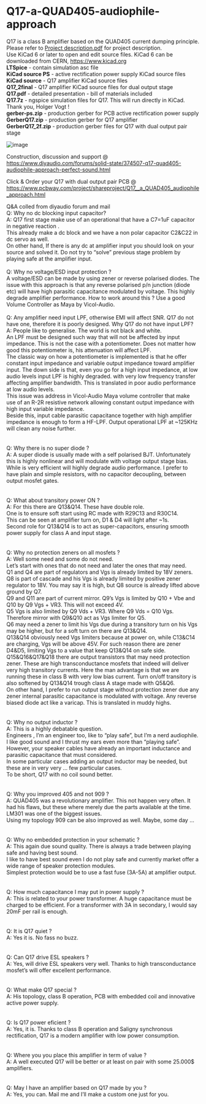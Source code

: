 # Q17-a-QUAD405-audiophile-approach
Q17 is a class B amplifier based on the QUAD405 current dumping principle.<br>
Please refer to <a href="https://github.com/tvicol/Q17-a-QUAD405-audiophile-approach/blob/main/Project%20description.pdf">Project description.pdf</a> for project description.<br>
Use KiCad 6 or later to open and edit source files.  KiCad 6 can be downloaded from CERN, https://www.kicad.org<br>
<b>LTSpice</b> - contain simulation asc file<br>
<b>KiCad source PS</b> - active rectification power supply KiCad source files<br>
<b>KiCad source</b> - Q17 amplifier KiCad source files<br>
<b>Q17_2final</b> - Q17 amplifier KiCad source files for dual output stage<br>
<b>Q17.pdf</b> - detailed presentation - bill of materials included<br>
<b>Q17.7z</b> - ngspice simulation files for Q17. This will run directly in KiCad. Thank you, Holger Vogt !<br>
<b>gerber-ps.zip</b> - production gerber for PCB active rectification power supply<br>
<b>GerberQ17.zip</b> - production gerber for Q17 amplifier<br>
<b>GerberQ17_2f.zip</b> - production gerber files for Q17 with dual output pair stage<br>

![image](https://user-images.githubusercontent.com/22703498/159252259-ddfc39c3-7433-49f7-a285-d0a09331d218.png)

Construction, discussion and support @ https://www.diyaudio.com/forums/solid-state/374507-q17-quad405-audiophile-approach-perfect-sound.html

Click & Order your Q17 with dual output pair PCB @ https://www.pcbway.com/project/shareproject/Q17__a_QUAD405_audiophile_approach.html


Q&A colled from diyaudio forum and mail<br>
Q: Why no dc blocking input capacitor?<br>
A: Q17 first stage make use of an operational that have a C7=1uF capacitor in negative reaction . <br>
This already make a dc block and we have a non polar capacitor C2&C22 in dc servo as well.<br>
On other hand, If there is any dc at amplifier input you should look on your source and solved it. Do not try to “solve” previous stage problem by playing safe at the amplifier input.<br>
<br>
Q: Why no voltage/ESD input protection ?<br>
A voltage/ESD can be made by using zener or reverse polarised diodes. The issue with this approach is that any reverse polarised p/n junction (diode etc) will have high parasitic capacitance modulated by voltage. This highly degrade amplifier performance. How to work around this ? Use a good Volume Controller as Maya by Vicol-Audio.<br>
<br>
Q: Any amplifier need input LPF, otherwise EMI will affect SNR.  Q17 do not have one, therefore it is poorly designed. Why Q17 do not have input LPF?<br>
A: People like to generalise. The world is not black and white.<br>
An LPF must be designed such way that will not be affected by input impedance. This is not the case with a potentiometer. Does not matter how good this potentiometer is, his attenuation will affect LPF.<br>
The classic way on how a potentiometer is implemented is that he offer constant input impedance and variable output impedance toward amplifier input. The down side is that, even you go for a high input impedance, at low audio levels input LPF is highly degraded.  with very low frequency transfer affecting amplifier bandwidth. This is translated in poor audio performance at low audio levels.<br>
This issue was address in Vicol-Audio Maya volume controller that make use of an R-2R resistive network allowing constant output impedance with high input variable impedance.<br>
Beside this, input cable parasitic capacitance together with high amplifier impedance is enough to form a HF-LPF. Output operational LPF at ~125KHz will clean any noise further.<br>
<br>
<br>
Q: Why there is no super diode ?<br>
A: A super diode is usually made with a self polarised BJT. Unfortunately this is highly nonlinear and will modulate with voltage output stage bias. While is very efficient will highly degrade audio performance. I prefer to have plain and simple resistors, with no capacitor decoupling, between output mosfet gates.<br>
<br>
<br>
Q: What about transitory power ON ? <br>
A: For this there are Q13&Q14. These have double role.<br>
One is to ensure soft start using RC made with R29C13 and R30C14. <br>
This can be seen at amplifier turn on, D1 & D4 will light after ~1s.<br>
Second role for Q13&Q14 is to act as super-capacitors, ensuring smooth power supply for class A and input stage.<br>
<br>
<br>
Q: Why no protection zeners on all mosfets ?<br>
A: Well some need and some do not need.<br>
Let’s start with ones that do not need and later the ones that may need.<br>
Q1 and Q4 are part of regulators and Vgs is already limited by 18V zeners.<br>
Q8 is part of cascade and his Vgs is already limited by positive zener regulator to 18V. You may say it is high, but Q8 source is already lifted above ground by Q7.<br>
Q9 and Q11 are part of current mirror. Q9’s Vgs is limited by Q10 + Vbe and Q10 by Q9 Vgs + VR3. This will not exceed 4V.<br>
Q5 Vgs is also limited by Q9 Vds + VR3. Where Q9 Vds = Q10 Vgs. Therefore mirror with Q9&Q10 act as Vgs limiter for Q5.<br>
Q6 may need a zener to limit his Vgs due during a transitory turn on his Vgs may be higher, but for a soft turn on there are Q13&Q14.<br>
Q13&Q14 obviously need Vgs limiters because at power on, while C13&C14 are charging, Vgs will be above 45V. For such reason there are zener D4&D5, limiting Vgs to a value that keep Q13&Q14 on safe side.<br>
Q15&Q16&Q17&Q18 there are output transistors that may need protection zener. These are high transconductance mosfets that indeed will deliver very high transitory currents. Here the man advantage is that we are running these in class B with very low bias current. Turn on/off transitory is also softened by Q13&Q14 trough class A stage made with Q5&Q6.<br>
On other hand, I prefer to run output stage without protection zener due any zener internal parasitic capacitance is modulated with voltage. Any reverse biased diode act like a varicap. This is translated in muddy highs.<br>
<br>
<br>
Q: Why no output inductor ?<br>
A: This is a highly debatable question.<br>
Engineers , I’m an engineer too, like to “play safe”, but I’m a nerd audiophile. I like good sound and I thrust my ears even more than “playing safe”.<br>
However, your speaker cables have already an important inductance and parasitic capacitance that must considered. <br>
In some particular cases adding an output inductor may be needed, but these are in very very … few particular cases.<br>
To be short, Q17 with no coil sound better.<br>
<br>
<br>
Q: Why you improved 405 and not 909 ?<br>
A: QUAD405 was a revolutionary amplifier. This not happen very often. It had his flaws, but these where merely due the parts available at the time. LM301 was one of the biggest issues.<br>
Using my topology 909 can be also improved as well. Maybe, some day …<br>
<br>
<br>
Q: Why no embedded protection in your schematic ?<br>
A: This again due sound quality. There is always a trade between playing safe and having best sound.<br>
I like to have best sound even I do not play safe and currently market offer a wide range of speaker protection modules.<br>
Simplest protection would be to use a fast fuse (3A-5A) at amplifier output.<br>
<br>
<br>
Q: How much capacitance I may put in power supply ?<br>
A: This is related to your power transformer. A huge capacitance must be charged to be efficient.  For a transformer with 3A in secondary, I would say 20mF per rail is enough.<br>
<br>
<br>
Q: It is Q17 quiet ?<br>
A: Yes it is. No fass no buzz.<br>
<br>
<br>
Q: Can Q17 drive ESL speakers ?<br>
A: Yes, will drive ESL speakers very well. Thanks to high transconductance mosfet’s will offer excellent performance.<br>
<br>
<br>
Q: What make Q17 special ?<br>
A: His topology, class B operation, PCB with embedded coil and innovative active power supply. <br>
<br>
<br>
Q: Is Q17 power eficient ?<br>
A: Yes, it is. Thanks to class B operation and Saligny synchronous rectification, Q17 is a modern amplifier with low power consumption.<br>
<br>
<br>
Q: Where you you place this amplifier in term of value ?<br>
A: A well executed Q17 will be better or at least on pair with some 25.000$ amplifiers.<br>
<br>
<br>
Q: May I have an amplifier based on Q17 made by you ?<br>
A:  Yes, you can. Mail me and I’ll make a custom one just for you.<br>
